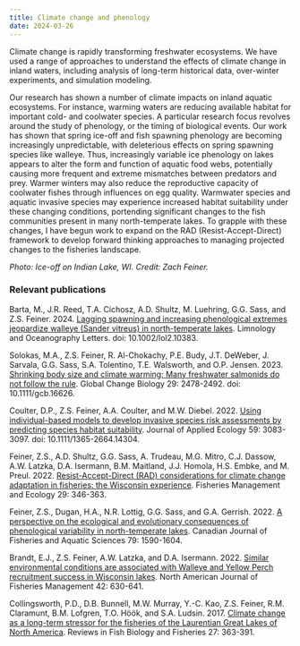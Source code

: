 ```yaml
---
title: Climate change and phenology
date: 2024-03-26
---
```


Climate change is rapidly transforming freshwater ecosystems. We have used a range of approaches to understand the effects of climate change in inland waters, including analysis of long-term historical data, over-winter experiments, and simulation modeling.

<!--more-->

Our research has shown a number of climate impacts on inland aquatic ecosystems. For instance, warming waters are reducing available habitat for important cold- and coolwater species. A particular research focus revolves around the study of phenology, or the timing of biological events. Our work has shown that spring ice-off and fish spawning phenology are becoming increasingly unpredictable, with deleterious effects on spring spawning species like walleye. Thus, increasingly variable ice phenology on lakes appears to alter the form and function of aquatic food webs, potentially causing more frequent and extreme mismatches between predators and prey.    Warmer winters may also reduce the reproductive capacity of coolwater fishes through influences on egg quality. Warmwater species and aquatic invasive species may experience increased habitat suitability under these changing conditions, portending significant changes to the fish communities present in many north-temperate lakes. To grapple with these changes, I have begun work to expand on the RAD (Resist-Accept-Direct) framework to develop forward thinking approaches to managing projected changes to the fisheries landscape.

*Photo: Ice-off on Indian Lake, WI. Credit: Zach Feiner.*

### Relevant publications
Barta, M., J.R. Reed, T.A. Cichosz, A.D. Shultz, M. Luehring, G.G. Sass, and Z.S. Feiner. 2024. [Lagging spawning and increasing phenological extremes jeopardize walleye (Sander vitreus) in north-temperate lakes](https://aslopubs.onlinelibrary.wiley.com/doi/abs/10.1002/lol2.10383). Limnology and Oceanography Letters. doi: 10.1002/lol2.10383.

Solokas, M.A., Z.S. Feiner, R. Al-Chokachy, P.E. Budy, J.T. DeWeber, J. Sarvala, G.G. Sass, S.A. Tolentino, T.E. Walsworth, and O.P. Jensen. 2023. [Shrinking body size and climate warming: Many freshwater salmonids do not follow the rule](https://onlinelibrary.wiley.com/doi/abs/10.1111/gcb.16626). Global Change Biology 29: 2478-2492. doi: 10.1111/gcb.16626.

Coulter, D.P., Z.S. Feiner, A.A. Coulter, and M.W. Diebel. 2022. [Using individual-based models to develop invasive species risk assessments by predicting species habitat suitability](https://besjournals.onlinelibrary.wiley.com/doi/abs/10.1111/1365-2664.14304?casa_token=ogWnt2MWii8AAAAA:L49LK1jCcAT6LkJXD1aP05_kYw0PY1dyVkix9FFrDpLu7yaTZaPS7oyn4OYErsqzTOLQjOupufL57TP0). Journal of Applied Ecology 59: 3083-3097. doi: 10.1111/1365-2664.14304.

Feiner, Z.S., A.D. Shultz, G.G. Sass, A. Trudeau, M.G. Mitro, C.J. Dassow, A.W. Latzka, D.A. Isermann, B.M. Maitland, J.J. Homola, H.S. Embke, and M. Preul. 2022. [Resist-Accept-Direct (RAD) considerations for climate change adaptation in fisheries: the Wisconsin experience](https://onlinelibrary.wiley.com/doi/abs/10.1111/fme.12549). Fisheries Management and Ecology 29: 346-363.

Feiner, Z.S., Dugan, H.A., N.R. Lottig, G.G. Sass, and G.A. Gerrish. 2022. [A perspective on the ecological and evolutionary consequences of phenological variability in north-temperate lakes](https://cdnsciencepub.com/doi/abs/10.1139/cjfas-2021-0221). Canadian Journal of Fisheries and Aquatic Sciences 79: 1590-1604.

Brandt, E.J., Z.S. Feiner, A.W. Latzka, and D.A. Isermann. 2022. [Similar environmental conditions are associated with Walleye and Yellow Perch recruitment success in Wisconsin lakes](https://afspubs.onlinelibrary.wiley.com/doi/abs/10.1002/nafm.10729?casa_token=rIRKiVaPIYcAAAAA:L9XScdt_GkaZu8Zx9t_8ZFMG8w-npHeEu2XoGUQwIvwD3GGQc_O5MFfUB2bYI3Ccm16DbzCutQ4NZe3F). North American Journal of Fisheries Management 42: 630-641.

Collingsworth, P.D., D.B. Bunnell, M.W. Murray, Y.-C. Kao, Z.S. Feiner, R.M. Claramunt, B.M. Lofgren, T.O. Höök, and S.A. Ludsin. 2017. [Climate change as a long-term stressor for the fisheries of the Laurentian Great Lakes of North America](https://link.springer.com/article/10.1007/s11160-017-9480-3). Reviews in Fish Biology and Fisheries 27: 363-391.